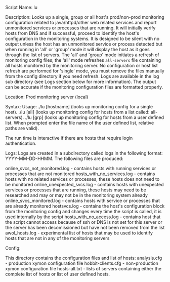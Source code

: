 Script Name:
lu

Description:
Looks up a single, group or all host's prod/non-prod monitoring configuration related to java/httpd/other web related services and 
report unmonitored services or processes that are running.  It will initially verify hosts from DNS and if successful, proceed to identify the host's configuration in the monitoring systems. It is designed to be silent with no output unless the host has an unmonitored service or process detected but when running in 'all' or 'group' mode it will display the host as it goes through the list of servers.  The 'all' and 'group' mode initiates a refresh of monitoring config files; the 'all' mode refreshes `all-servers` file containing all hosts monitored by the monitoring server.  No configuration or host list refresh are performed for 'single' mode, you must remove the files manually from the config directory if you need refresh. Logs are available in the log sub directory (see Logs section below for more information).  The output can be accurate if the monitoring configuration files are formatted properly.

Location:
Prod monitoring server (local) 

Syntax:
Usage: ./lu [hostname] (looks up monitoring config for a single host).
       ./lu [all] (looks up monitoring config for hosts from a list called: all-servers).
       ./lu [grp] (looks up monitoring config for hosts from a user defined list. When prompted enter the file name of the user defined list, relative paths are valid).
       
The run time is interactive if there are hosts that require login authentication.

Logs:
Logs are created in a subdirectory called logs in the following format:  YYYY-MM-DD-HHMM.  The following files are produced:

online_svcs_not_monitored.log - contains hosts with running services or processes that are not monitored
hosts_with_no_services.log - contains hosts with no related services or processes, these hosts does not need to be monitored
online_unexpected_svcs.log - contains hosts with unexpected services or processes that are running, these hosts may need to be researched and may or may not be in the monitoring system already
online_svcs_monitored.log - contains hosts with service or processes that are already monitored
hostsvcs.log - contains the host's configuration block from the monitoring config and changes every time the script is called, it is used internally by the script
hosts_with_no_access.log - contains host that the script cannot access because of ssh or DNS is not set for this server or the server has been decomissioned but have not been removed from the list
awol_hosts.log - experimental list of hosts that may be used to identify hosts that are not in any of the monitoring servers

Config:

This directory contains the configuration files and list of hosts:
analysis.cfg - production xymon configuration file
hobbit-clients.cfg - non-production xymon configuration file
hosts-all.txt - lists of servers containing either the complete list of hosts or list of user defined hosts.
